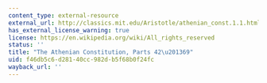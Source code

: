 ```yaml
---
content_type: external-resource
external_url: http://classics.mit.edu/Aristotle/athenian_const.1.1.html
has_external_license_warning: true
license: https://en.wikipedia.org/wiki/All_rights_reserved
status: ''
title: "The Athenian Constitution, Parts 42\u201369"
uid: f46db5c6-d281-40cc-982d-b5f68b0f24fc
wayback_url: ''
---
```

